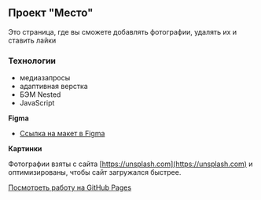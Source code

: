 Проект "Место"
---
Это страница, где вы сможете добавлять фотографии, удалять их и ставить лайки

### Технологии

* медиазапросы
* адаптивная верстка
* БЭМ Nested
* JavaScript

**Figma**

* [Ссылка на макет в Figma](https://www.figma.com/file/2cn9N9jSkmxD84oJik7xL7/JavaScript.-Sprint-4?node-id=0%3A1)

**Картинки**

Фотографии взяты с сайта [https://unsplash.com](https://unsplash.com) и оптимизированы, чтобы сайт загружался быстрее.

[Посмотреть работу на GitHub Pages](https://sergeykirintsev.github.io/mesto/index.html)
